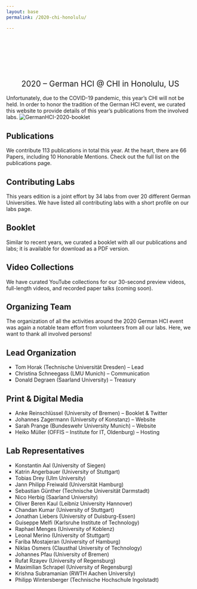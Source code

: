 ```yaml
---
layout: base
permalink: /2020-chi-honolulu/

---
```

<br>
<br>
<br>
<br>
<br>
<h2 style="font-weight: 400; text-align: center">2020 – German HCI @ CHI in Honolulu, US</h2>

Unfortunately, due to the COVID-19 pandemic, this year’s CHI will not be held. In order to honor the tradition of the German HCI event, we curated this website to provide details of this year’s publications from the involved labs.
![GermanHCI-2020-booklet](https://user-images.githubusercontent.com/111348509/234109895-fc05726e-6831-4dad-888e-83d7e2c4441f.jpg)


## Publications
We contribute 113 publications in total this year. At the heart, there are 66 Papers, including 10
Honorable Mentions. Check out the full list on the publications page.

## Contributing Labs
This years edition is a joint effort by 34 labs from over 20 different German Universities. We have listed all contributing labs with a short profile on our labs page.

## Booklet
Similar to recent years, we curated a booklet with all our publications and labs; it is available for download as a PDF version.

## Video Collections
We have curated YouTube collections for our 30-second preview videos, full-length videos, and recorded paper talks (coming soon).

## Organizing Team
The organization of all the activities around the 2020 German HCI event was again a notable team effort from volunteers from all our labs. Here, we want to thank all involved persons!

## Lead Organization
- Tom Horak (Technische Universität Dresden) – Lead
- Christina Schneegass (LMU Munich) – Communication
- Donald Degraen (Saarland University) – Treasury
## Print & Digital Media
- Anke Reinschlüssel (University of Bremen) – Booklet & Twitter
- Johannes Zagermann (University of Konstanz) – Website
- Sarah Prange (Bundeswehr University Munich) – Website
- Heiko Müller (OFFIS – Institute for IT, Oldenburg) – Hosting
## Lab Representatives
- Konstantin Aal (University of Siegen)
- Katrin Angerbauer (University of Stuttgart)
- Tobias Drey (Ulm University)
- Jann Philipp Freiwald (Universität Hamburg)
- Sebastian Günther (Technische Universität Darmstadt)
- Nico Herbig (Saarland University)
- Oliver Beren Kaul (Leibniz University Hannover)
- Chandan Kumar (University of Stuttgart)
- Jonathan Liebers (University of Duisburg-Essen)
- Guiseppe Melfi (Karlsruhe Institute of Technology)
- Raphael Menges (University of Koblenz)
- Leonal Merino (University of Stuttgart)
- Fariba Mostajeran (University of Hamburg)
- Niklas Osmers (Clausthal University of Technology)
- Johannes Pfau (University of Bremen)
- Rufat Rzayev (University of Regensburg)
- Maximilian Schrapel (University of Regensburg)
- Krishna Subramanian (RWTH Aachen University)
- Philipp Wintersberger (Technische Hochschule Ingolstadt)
